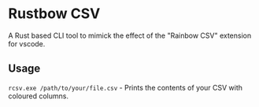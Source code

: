 # Rustbow CSV
A Rust based CLI tool to mimick the effect of the "Rainbow CSV" extension for vscode.

## Usage
`rcsv.exe /path/to/your/file.csv` - Prints the contents of your CSV with coloured columns.
